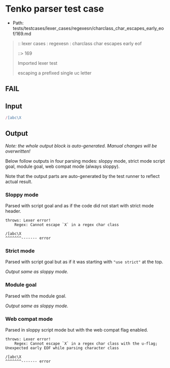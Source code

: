 # Tenko parser test case

- Path: tests/testcases/lexer_cases/regexesn/charclass_char_escapes_early_eof/169.md

> :: lexer cases : regexesn : charclass char escapes early eof
>
> ::> 169
>
> Imported lexer test
>
> escaping a prefixed single uc letter

## FAIL

## Input

`````js
/[abc\X
`````

## Output

_Note: the whole output block is auto-generated. Manual changes will be overwritten!_

Below follow outputs in four parsing modes: sloppy mode, strict mode script goal, module goal, web compat mode (always sloppy).

Note that the output parts are auto-generated by the test runner to reflect actual result.

### Sloppy mode

Parsed with script goal and as if the code did not start with strict mode header.

`````
throws: Lexer error!
    Regex: Cannot escape `X` in a regex char class

/[abc\X
^^^^^^^------- error
`````

### Strict mode

Parsed with script goal but as if it was starting with `"use strict"` at the top.

_Output same as sloppy mode._

### Module goal

Parsed with the module goal.

_Output same as sloppy mode._

### Web compat mode

Parsed in sloppy script mode but with the web compat flag enabled.

`````
throws: Lexer error!
    Regex: Cannot escape `X` in a regex char class with the u-flag; Unexpected early EOF while parsing character class

/[abc\X
^^^^^^^------- error
`````

